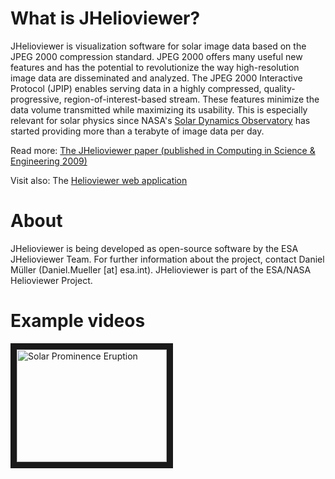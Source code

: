 What is JHelioviewer?
=====================
JHelioviewer is visualization software for solar image data based on the JPEG 2000 compression standard. JPEG 2000 offers many useful new features and has the potential to revolutionize the way high-resolution image data are disseminated and analyzed. The JPEG 2000 Interactive Protocol (JPIP) enables serving data in a highly compressed, quality-progressive, region-of-interest-based stream. These features minimize the data volume transmitted while maximizing its usability. This is especially relevant for solar physics since NASA's [Solar Dynamics Observatory](http://sdo.gsfc.nasa.gov/) has started providing more than a terabyte of image data per day. 

Read more: [The JHelioviewer paper (published in Computing in Science & Engineering 2009)](http://www.jhelioviewer.org/pub/Mueller+al_CiSE2009.pdf)

Visit also: The [Helioviewer web application](http://helioviewer.org/)


About
=====
JHelioviewer is being developed as open-source software by the ESA JHelioviewer Team. For further information about the project, contact Daniel Müller (Daniel.Mueller [at] esa.int). JHelioviewer is part of the ESA/NASA Helioviewer Project. 


Example videos
==============
<a href="http://www.youtube.com/watch?feature=player_embedded&v=jciUYQHa6-0
" target="_blank"><img src="http://img.youtube.com/vi/jciUYQHa6-0/0.jpg" 
alt="Solar Prominence Eruption" width="240" height="180" border="10" /></a>
